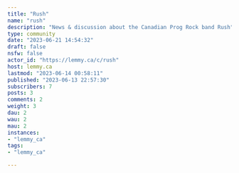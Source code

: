 ```yaml
---
title: "Rush" 
name: "rush"
description: "News & discussion about the Canadian Prog Rock band Rush"
type: community
date: "2023-06-21 14:54:32"
draft: false
nsfw: false
actor_id: "https://lemmy.ca/c/rush"
host: lemmy.ca
lastmod: "2023-06-14 00:58:11"
published: "2023-06-13 22:57:30"
subscribers: 7
posts: 3
comments: 2
weight: 3
dau: 2
wau: 2
mau: 2
instances:
- "lemmy_ca"
tags: 
- "lemmy_ca"

---
```

